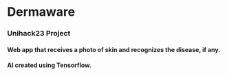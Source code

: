 # Dermaware
### Unihack23 Project

#### Web app that receives a photo of skin and recognizes the disease, if any.
#### AI created using Tensorflow.
